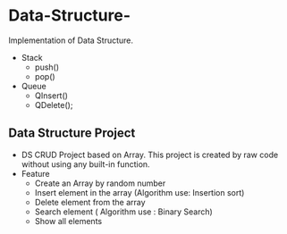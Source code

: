# Data-Structure-
Implementation of Data Structure. 

* Stack
    * push()
    * pop()
* Queue
    * QInsert()
    * QDelete();
## Data Structure Project 
* DS CRUD Project based on Array. This project is created by raw code without using any built-in function.  
 * Feature
    * Create an Array by random number 
    * Insert element in the array (Algorithm use: Insertion sort)
    * Delete element from the array
    * Search element ( Algorithm use : Binary Search) 
    * Show all elements 
    
